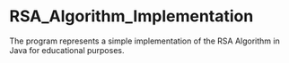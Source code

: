 # RSA_Algorithm_Implementation

The program represents a simple implementation of the RSA Algorithm in Java for educational purposes. 




